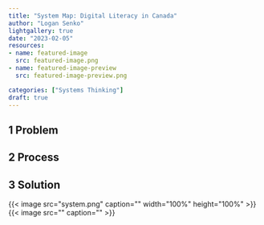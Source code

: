 ```yaml
---
title: "System Map: Digital Literacy in Canada"
author: "Logan Senko"
lightgallery: true
date: "2023-02-05"
resources:
- name: featured-image
  src: featured-image.png
- name: featured-image-preview
  src: featured-image-preview.png

categories: ["Systems Thinking"]
draft: true
---
```

## 1 Problem

## 2 Process

## 3 Solution
{{< image src="system.png" caption="" width="100%" height="100%" >}}
{{< image src="" caption="" >}}
